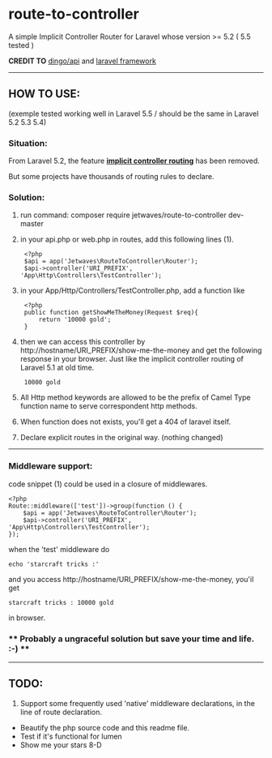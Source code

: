 # route-to-controller
A simple Implicit Controller Router for Laravel whose version >= 5.2 ( 5.5 tested )



**CREDIT TO** [dingo/api](https://github.com/dingo/api) and [laravel framework](https://github.com/laravel/laravel)

---

## HOW TO USE: 
(exemple tested working well in Laravel 5.5 / should be the same in Laravel 5.2 5.3 5.4)

### Situation:
From Laravel 5.2, the feature [**implicit controller routing**](https://laravel.com/docs/5.1/controllers#implicit-controllers) has been removed.

But some projects have thousands of routing rules to declare.

### Solution:
1. run command:
    composer require jetwaves/route-to-controller dev-master
2. in your api.php or web.php in  routes,  add this following lines  (1).

        <?php
        $api = app('Jetwaves\RouteToController\Router');
        $api->controller('URI_PREFIX', 'App\Http\Controllers\TestController');
3. in your App/Http/Controllers/TestController.php,   add a function like

        <?php
        public function getShowMeTheMoney(Request $req){
            return '10000 gold';
        }
4. then we can access this controller by   http://hostname/URI_PREFIX/show-me-the-money and get the following response in your browser. Just like the implicit controller routing of Laravel 5.1 at old time. 
    
        10000 gold          
5. All Http method keywords are allowed to be the prefix of Camel Type function name to serve correspondent http methods.
6. When function does not exists, you'll get a 404 of laravel itself.
7. Declare explicit routes in the original way. (nothing changed)

---
### Middleware support:
code snippet (1) could be used in a closure of middlewares.

    <?php
    Route::middleware(['test'])->group(function () {
        $api = app('Jetwaves\RouteToController\Router');
        $api->controller('URI_PREFIX', 'App\Http\Controllers\TestController');
    });

        
when the 'test' middleware do  

    echo 'starcraft tricks :'
and you access http://hostname/URI_PREFIX/show-me-the-money,  you'il get 

    starcraft tricks : 10000 gold
in browser.



### ** Probably a ungraceful solution but save your time and life.   :-) **

***
## TODO:
1. Support some frequently used 'native' middleware declarations,  in the line of route declaration.
* Beautify the php source code and this readme file.
* Test if it's functional for lumen
* Show me your stars  8-D

 





